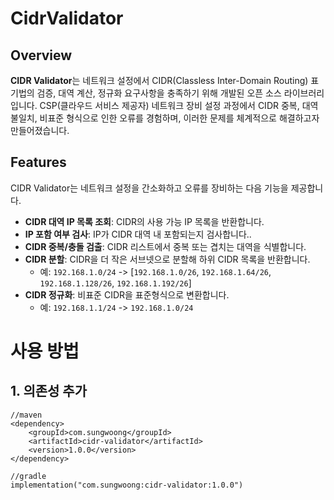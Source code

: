 # CidrValidator

## Overview
**CIDR Validator**는 네트워크 설정에서 CIDR(Classless Inter-Domain Routing) 표기법의 검증, 대역 계산, 정규화 요구사항을 충족하기 위해 개발된 오픈 소스 라이브러리입니다. CSP(클라우드 서비스 제공자) 네트워크 장비 설정 과정에서 CIDR 중복, 대역 불일치, 비표준 형식으로 인한 오류를 경험하며, 이러한 문제를 체계적으로 해결하고자 만들어졌습니다. 

## Features
CIDR Validator는 네트워크 설정을 간소화하고 오류를 장비하는 다음 기능을 제공합니다. 
- **CIDR 대역 IP 목록 조회**: CIDR의 사용 가능 IP 목록을 반환합니다.
- **IP 포함 여부 검사**: IP가 CIDR 대역 내 포함되는지 검사합니다..
- **CIDR 중복/충돌 검출**: CIDR 리스트에서 중복 또는 겹치는 대역을 식별합니다.
- **CIDR 분할**: CIDR을 더 작은 서브넷으로 분할해 하위 CIDR 목록을 반환합니다.
    - 예: `192.168.1.0/24` -> [`192.168.1.0/26`, `192.168.1.64/26`, `192.168.1.128/26`, `192.168.1.192/26`]
- **CIDR 정규화**: 비표준 CIDR을 표준형식으로 변환합니다.
    - 예: `192.168.1.1/24` -> `192.168.1.0/24`

# 사용 방법 
## 1. 의존성 추가 
```
//maven
<dependency>
    <groupId>com.sungwoong</groupId>
    <artifactId>cidr-validator</artifactId>
    <version>1.0.0</version>
</dependency>

//gradle
implementation("com.sungwoong:cidr-validator:1.0.0")
`````
